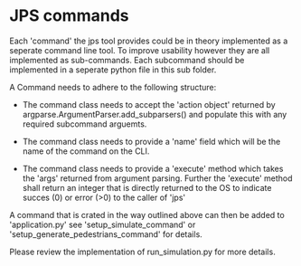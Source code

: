 # JPS commands

Each 'command' the jps tool provides could be in theory implemented as a
seperate command line tool. To improve usability however they are all
implemented as sub-commands. Each subcommand should be implemented in a
seperate python file in this sub folder.

A Command needs to adhere to the following structure:

* The command class needs to accept the 'action object' returned by
argparse.ArgumentParser.add\_subparsers() and populate this with any required
subcommand arguemts.

* The command class needs to provide a 'name' field which will be the name of the
command on the CLI.

* The command class needs to provide a 'execute' method which takes the 'args'
returned from argument parsing. Further the 'execute' method shall return an
integer that is directly returned to the OS to indicate succes (0) or error
(>0) to the caller of 'jps'

A command that is crated in the way outlined above can then be added to
'application.py' see 'setup\_simulate\_command' or
'setup\_generate\_pedestrians\_command' for details.

Please review the implementation of run\_simulation.py for more details.
